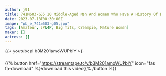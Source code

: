 ```yaml
---
author: j91
title: 741M603-G05 10 Middle-Aged Men And Women Who Have A History Of Divorce Choose Partners For Their Old Age! Looking For A Partner With Excellent Physical Compatibility At A Matchmaking Party Hosted By An AV Maker! Men And Women Who Intersect Violently In Front Of The Camera!
date: 2023-07-18T00:30:00Z
image: "pb_e_741m603-g05.jpg"
tags: [Amateur, 3P&4P, Big Tits, Creampie, Mature Woman]
maker: []
actress: []
---
```



{{< youtubepl b3M201amoWUPblY >}}
###

{{% button href="https://streamtape.to/v/b3M201amoWUPblY" icon="fas fa-download" %}}download this video{{% /button %}}

